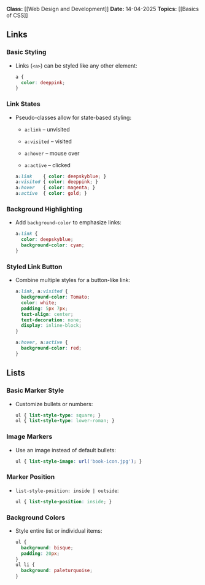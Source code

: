 **Class:** [[Web Design and Development]]
**Date:** 14-04-2025
**Topics:** [[Basics of CSS]]

## Links

### Basic Styling
- Links (`<a>`) can be styled like any other element:
    
    ```css
    a {
      color: deeppink;
    }
    ```
    
### Link States
- Pseudo-classes allow for state-based styling:
    
    - `a:link` – unvisited
        
    - `a:visited` – visited
        
    - `a:hover` – mouse over
        
    - `a:active` – clicked
        
    ```css
    a:link    { color: deepskyblue; }
    a:visited { color: deeppink; }
    a:hover   { color: magenta; }
    a:active  { color: gold; }
    ```
    
### Background Highlighting

- Add `background-color` to emphasize links:
    ```css
    a:link {
      color: deepskyblue;
      background-color: cyan;
    }
    ```
    
### Styled Link Button

- Combine multiple styles for a button-like link:
    
    ```css
    a:link, a:visited {
      background-color: Tomato;
      color: white;
      padding: 5px 7px;
      text-align: center;
      text-decoration: none;
      display: inline-block;
    }
    
    a:hover, a:active {
      background-color: red;
    }
    ```
    
## Lists

### Basic Marker Style
- Customize bullets or numbers:

    ```css
    ul { list-style-type: square; }
    ol { list-style-type: lower-roman; }
    ```
    

### Image Markers
- Use an image instead of default bullets:
    
    ```css
    ul { list-style-image: url('book-icon.jpg'); }
    ```
    

### Marker Position
- `list-style-position: inside | outside`:
    
    ```css
    ul { list-style-position: inside; }
    ```
    
### Background Colors

- Style entire list or individual items:
    
    ```css
    ul {
      background: bisque;
      padding: 20px;
    }
    ul li {
      background: paleturquoise;
    }
    ```
